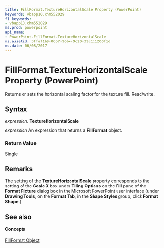 ```yaml
---
title: FillFormat.TextureHorizontalScale Property (PowerPoint)
keywords: vbapp10.chm552029
f1_keywords:
- vbapp10.chm552029
ms.prod: powerpoint
api_name:
- PowerPoint.FillFormat.TextureHorizontalScale
ms.assetid: 3ffaf1b9-0657-96b4-9c28-39c111200f1d
ms.date: 06/08/2017
---
```



# FillFormat.TextureHorizontalScale Property (PowerPoint)

Returns or sets the horizontal scaling factor for the texture fill. Read/write.


## Syntax

 _expression_. **TextureHorizontalScale**

 _expression_ An expression that returns a **FillFormat** object.


### Return Value

Single


## Remarks

The setting of the  **TextureHorizontalScale** property corresponds to the setting of the **Scale X** box under **Tiling Options** on the **Fill** pane of the **Format Picture** dialog box in the Microsoft PowerPoint user interface (under **Drawing Tools**, on the  **Format Tab**, in the  **Shape Styles** group, click **Format Shape**.)


## See also


#### Concepts


[FillFormat Object](fillformat-object-powerpoint.md)

